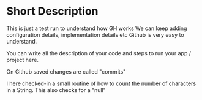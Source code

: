 #  Short Description
This is just a test run to understand how GH works 
We can keep adding configuration details, implementation details etc Github is very easy to understand. 

You can write all the description of your code and steps to run your app / project here. 

On Github saved changes are called "commits"

I here checked-in a small routine of how to count the number of characters in a String. This also checks for a "null"
